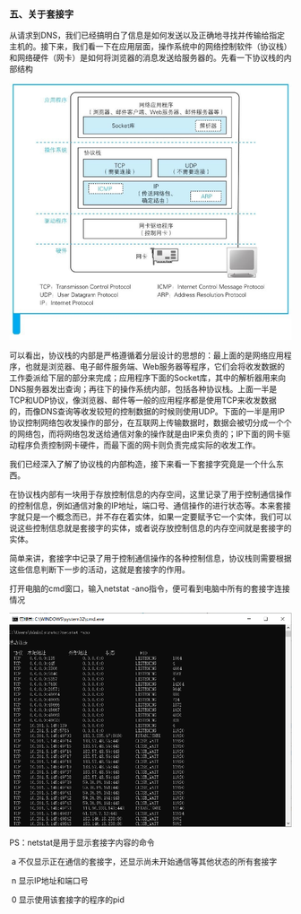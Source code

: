 ### 五、关于套接字

从请求到DNS，我们已经搞明白了信息是如何发送以及正确地寻找并传输给指定主机的。接下来，我们看一下在应用层面，操作系统中的网络控制软件（协议栈）和网络硬件（网卡）是如何将浏览器的消息发送给服务器的。先看一下协议栈的内部结构

![image-20201116170610907](/img/套接字--网络是怎样连接的笔记三/协议栈的内部结构.png)

可以看出，协议栈的内部是严格遵循着分层设计的思想的：最上面的是网络应用程序，也就是浏览器、电子邮件服务端、Web服务器等程序，它们会将收发数据的工作委派给下层的部分来完成；应用程序下面的Socket库，其中的解析器用来向DNS服务器发出查询；再往下的操作系统内部，包括各种协议栈。上面一半是TCP和UDP协议，像浏览器、邮件等一般的应用程序都是使用TCP来收发数据的，而像DNS查询等收发较短的控制数据的时候则使用UDP。下面的一半是用IP协议控制网络包收发操作的部分，在互联网上传输数据时，数据会被切分成一个个的网络包，而将网络包发送给通信对象的操作就是由IP来负责的；IP下面的网卡驱动程序负责控制网卡硬件，而最下面的网卡则负责完成实际的收发工作。

我们已经深入了解了协议栈的内部构造，接下来看一下套接字究竟是一个什么东西。

在协议栈内部有一块用于存放控制信息的内存空间，这里记录了用于控制通信操作的控制信息，例如通信对象的IP地址，端口号、通信操作的进行状态等。本来套接字就只是一个概念而已，并不存在着实体，如果一定要赋予它一个实体，我们可以说这些控制信息就是套接字的实体，或者说存放控制信息的内存空间就是套接字的实体。

简单来讲，套接字中记录了用于控制通信操作的各种控制信息，协议栈则需要根据这些信息判断下一步的活动，这就是套接字的作用。

打开电脑的cmd窗口，输入netstat -ano指令，便可看到电脑中所有的套接字连接情况

![image-20201116190451147](/img/套接字--网络是怎样连接的笔记三/查看套接字.png)

PS：netstat是用于显示套接字内容的命令

​		a  不仅显示正在通信的套接字，还显示尚未开始通信等其他状态的所有套接字

​		n  显示IP地址和端口号

​		0  显示使用该套接字的程序的pid